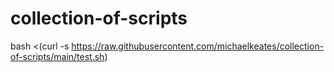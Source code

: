 # collection-of-scripts

bash <(curl -s https://raw.githubusercontent.com/michaelkeates/collection-of-scripts/main/test.sh)
